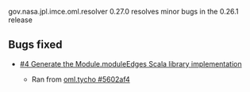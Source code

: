 gov.nasa.jpl.imce.oml.resolver 0.27.0 resolves minor bugs in the 0.26.1 release

## Bugs fixed

- [#4 Generate the Module.moduleEdges Scala library implementation](https://github.com/JPL-IMCE/gov.nasa.jpl.imce.oml.resolver/issues/4)

    - Ran from [oml.tycho #5602af4](https://github.com/JPL-IMCE/gov.nasa.jpl.imce.oml.tycho/commit/5602af46174ec16c58c9c556bb518063bb4a2cc9)

